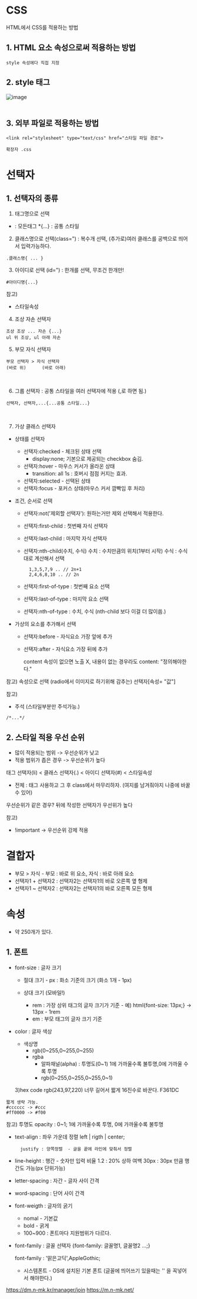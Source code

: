 # CSS
HTML에서 CSS를 적용하는 방법
## 1. HTML 요소 속성으로써 적용하는 방법
	style 속성에다 직접 지정
	
## 2. style 태그
![image](https://github.com/Giyong8504/study/assets/128211712/892705fb-86a1-4534-b857-553a24449895)
<br>
<br>

## 3. 외부 파일로 적용하는 방법
	<link rel="stylesheet" type="text/css" href="스타일 파일 경로">
	
	확장자 .css
	
# 선택자
## 1. 선택자의 종류

1) 태그명으로 선택
* : 모든태그
*{...} : 공통 스타일

2) 클래스명으로 선택(class=") : 복수개 선택, (추가로)여러 클래스를 공백으로 띄어서 입력가능하다.
```
.클래스명{ ... }
```

3) 아이디로 선택 (id=") : 한개를 선택, 무조건 한개만!
```
#아이디명{...}
```

참고)
- 스타일속성

4) 조상 자손 선택자
```
조상 조상 ... 자손 {...}
ul 위 조상, ul 아래 자손
```

5) 부모 자식 선택자
```
부모 선택자 > 자식 선택자
(바로 위)		(바로 아래)
```
<br>

6) 그룹 선택자 : 공통 스타일을 여러 선택자에 적용 (,로 하면 됨.)
```
선택자, 선택자,...{...공통 스타일...}
```
<br>

7) 가상 클래스 선택자
- 상태를 선택자
	- 선택자:checked - 체크된 상태 선택
		- display:none; 기본으로 제공되는 checkbox 숨김.
	- 선택자:hover - 마우스 커서가 올라온 상태
		- transition: all 1s : 호버시 점점 커지는 효과.
	- 선택자:selected - 선택된 상태
	- 선택자:focus - 포커스 상태(마우스 커서 깜빡임 후 처리)
	
- 조건, 순서로 선택
	- 선택자:not('제외할 선택자'): 원하는거만 제외 선택해서 적용한다.
	- 선택자:first-child : 첫번째 자식 선택자
	- 선택자:last-child : 마지막 자식 선택자
	- 선택자:nth-child(수치, 수식) 수치 : 수치만큼의 위치(1부터 시작) 수식 : 수식대로 계산해서 선택
														 
			1,3,5,7,9 .. // 2n+1
			2,4,6,8,10 .. // 2n
														 
	- 선택자:first-of-type : 첫번째 요소 선택
	- 선택자:last-of-type : 마지막 요소 선택
	- 선택자:nth-of-type : 수치, 수식 (nth-child 보다 이걸 더 많이씀.)
	
- 가상의 요소를 추가해서 선택
	- 선택자:before - 자식요소 가장 앞에 추가
	- 선택자:after - 자식요소 가장 뒤에 추가
	
		content 속성이 없으면 노출 X, 내용이 없는 경우라도 content: "정의해야한다."

참고)
속성으로 선택 (radio에서 이미지로 하기위해 감추는)
선택자[속성= "값"]

참고)


- 주석 (스타일부분만 주석가능.)
```
/*...*/
```


## 2. 스타일 적용 우선 순위
- 많이 적용되는 범위 -> 우선순위가 낮고
- 적용 범위가 좁은 경우 -> 우선순위가 높다

태그 선택자(li) < 클래스 선택자(.) < 아이디 선택자(#) < 스타일속성
- 전체 : 태그 사용하고 그 후 class에서 마무리하자. (여지를 남겨줘야지 나중에 바꿀 수 있어)

우선순위가 같은 경우? 뒤에 작성한 선택자가 우선위가 높다


참고)
- !important -> 우선순위 강제 적용

# 결합자
- 부모 > 자식 - 부모 : 바로 위 요소, 자식 : 바로 아래 요소
- 선택자1 + 선택자2 : 선택자2는 선택자1의 바로 오른쪽 옆 형제
- 선택자1 ~ 선택자2 : 선택자2는 선택자1의 바로 오른쪽 모든 형제


# 속성
- 약 250개가 있다.

## 1. 폰트
- font-size : 글자 크기
	- 절대 크기
			- px : 화소 기준의 크기 (화소 1개 - 1px)
			
	- 상대 크기 (모바일!)
		- rem : 가장 상위 태그의 글자 크기가 기준 - 예) html{font-size: 13px;} -> 13px - 1rem
		- em : 부모 태그의 글자 크기 기준

- color : 글자 색상
	- 색상명
		- rgb(0~255,0~255,0~255)
		- rgba
			- 알파채널(alpha) : 투명도(0~1) 1에 가까울수록 불투명,0에 가까울 수록 투명
			- rgb(0~255,0~255,0~255,0~1)
	
	3)hex code
		rgb(243,97,220) 너무 길어서 짧게 16진수로 바꾼다.
		F361DC
```		
짧게 생략 가능.
#cccccc -> #ccc
#ff0000 -> #f00
```

참고)
투명도
opacity : 0~1; 1에 가까울수록 투명, 0에 가까울수록 불투명
<br>

- text-align : 좌우 가운데 정렬 left | rigth | center;

		justify : 양쪽정렬  - 글을 끝에 라인에 맞춰서 정렬

- line-height : 행간 - 숫자만 입력 비율
							1.2 : 20% 상하 여백
							30px : 30px 만큼 행간도 가능(px 단위가능)

- letter-spacing : 자간 - 글자 사이 간격
- word-spacing : 단어 사이 간격
- font-weigth : 글자의 굵기
	- nomal - 기본값
	- bold - 굵게
	- 100~900 : 폰트마다 지원범위가 다르다.

- font-family : 글꼴
	선택자 {font-family: 글꼴명1, 글꼴명2 ...;}
	
	font-family : '맑은고딕',AppleGothic;

	- 시스템폰트 - OS에 설치된 기본 폰트 (글꼴에 띄어쓰기 있을때는 '' 을 꼭넣어서 해야한다.)






https://dm.n-mk.kr/manager/join
https://m.n-mk.net/

